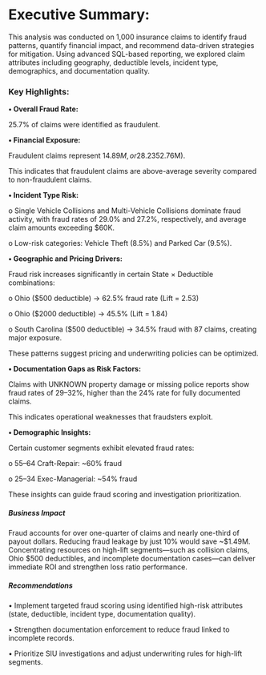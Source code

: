 # Executive Summary:

This analysis was conducted on 1,000 insurance claims to identify fraud patterns, quantify financial impact, and recommend data-driven strategies for mitigation. Using advanced SQL-based reporting, we explored claim attributes including geography, deductible levels, incident type, demographics, and documentation quality.

### **Key Highlights:**



**• Overall Fraud Rate:**

25.7% of claims were identified as fraudulent.



**• Financial Exposure:**

Fraudulent claims represent $14.89M, or 28.23% of total claim dollars ($52.76M).

This indicates that fraudulent claims are above-average severity compared to non-fraudulent claims.



**• Incident Type Risk:**

o Single Vehicle Collisions and Multi-Vehicle Collisions dominate fraud activity, with fraud rates of 29.0% and 27.2%, respectively, and average claim amounts exceeding $60K.

o Low-risk categories: Vehicle Theft (8.5%) and Parked Car (9.5%).



**• Geographic and Pricing Drivers:**

Fraud risk increases significantly in certain State × Deductible combinations:

o Ohio ($500 deductible) → 62.5% fraud rate (Lift = 2.53)

o Ohio ($2000 deductible) → 45.5% (Lift = 1.84)

o South Carolina ($500 deductible) → 34.5% fraud with 87 claims, creating major exposure.

These patterns suggest pricing and underwriting policies can be optimized.



**• Documentation Gaps as Risk Factors:**

Claims with UNKNOWN property damage or missing police reports show fraud rates of 29–32%, higher than the 24% rate for fully documented claims.

This indicates operational weaknesses that fraudsters exploit.



**• Demographic Insights:**

Certain customer segments exhibit elevated fraud rates:

o 55–64 Craft-Repair: ~60% fraud

o 25–34 Exec-Managerial: ~54% fraud

These insights can guide fraud scoring and investigation prioritization.



##### Business Impact

Fraud accounts for over one-quarter of claims and nearly one-third of payout dollars. Reducing fraud leakage by just 10% would save ~$1.49M. Concentrating resources on high-lift segments—such as collision claims, Ohio $500 deductibles, and incomplete documentation cases—can deliver immediate ROI and strengthen loss ratio performance.



##### Recommendations

• Implement targeted fraud scoring using identified high-risk attributes (state, deductible, incident type, documentation quality).

• Strengthen documentation enforcement to reduce fraud linked to incomplete records.

• Prioritize SIU investigations and adjust underwriting rules for high-lift segments.

